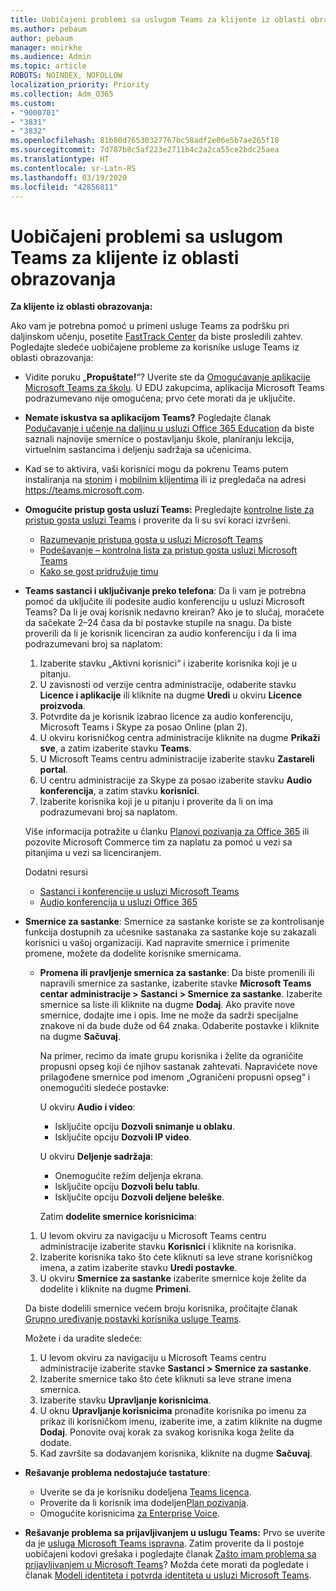```yaml
---
title: Uobičajeni problemi sa uslugom Teams za klijente iz oblasti obrazovanja
ms.author: pebaum
author: pebaum
manager: mnirkhe
ms.audience: Admin
ms.topic: article
ROBOTS: NOINDEX, NOFOLLOW
localization_priority: Priority
ms.collection: Adm_O365
ms.custom:
- "9000701"
- "3831"
- "3832"
ms.openlocfilehash: 81b80d76530327767bc58adf2e06e5b7ae265f18
ms.sourcegitcommit: 7d787b8c5af223e2711b4c2a2ca55ce2bdc25aea
ms.translationtype: HT
ms.contentlocale: sr-Latn-RS
ms.lasthandoff: 03/19/2020
ms.locfileid: "42856811"
---
```

# <a name="teams-common-issues-for-education-customers"></a>Uobičajeni problemi sa uslugom Teams za klijente iz oblasti obrazovanja

**Za klijente iz oblasti obrazovanja:**

Ako vam je potrebna pomoć u primeni usluge Teams za podršku pri daljinskom učenju, posetite [FastTrack Center](https://www.microsoft.com/fasttrack) da biste prosledili zahtev. Pogledajte sledeće uobičajene probleme za korisnike usluge Teams iz oblasti obrazovanja:

- Vidite poruku „**Propuštate!**“? Uverite ste da [Omogućavanje aplikacije Microsoft Teams za školu](https://docs.microsoft.com/microsoft-365/education/intune-edu-trial/enable-microsoft-teams). U EDU zakupcima, aplikacija Microsoft Teams podrazumevano nije omogućena; prvo ćete morati da je uključite.

- **Nemate iskustva sa aplikacijom Teams?** Pogledajte članak [Podučavanje i učenje na daljinu u usluzi Office 365 Education](https://support.office.com/article/remote-teaching-and-learning-in-office-365-education-f651ccae-7b65-478b-8366-51bb884025c4) da biste saznali najnovije smernice o postavljanju škole, planiranju lekcija, virtuelnim sastancima i deljenju sadržaja sa učenicima.

- Kad se to aktivira, vaši korisnici mogu da pokrenu Teams putem instaliranja na [stonim](https://docs.microsoft.com/MicrosoftTeams/get-clients#desktop-client) i [mobilnim klijentima](https://docs.microsoft.com/MicrosoftTeams/get-clients#mobile-clients) ili iz pregledača na adresi https://teams.microsoft.com.

- **Omogućite pristup gosta usluzi Teams:** Pregledajte [kontrolne liste za pristup gosta usluzi Teams](https://docs.microsoft.com/microsoftteams/guest-access-checklist) i proverite da li su svi koraci izvršeni.
    - [Razumevanje pristupa gosta u usluzi Microsoft Teams](https://docs.microsoft.com/microsoftteams/guest-access)
    - [Podešavanje – kontrolna lista za pristup gosta usluzi Microsoft Teams](https://docs.microsoft.com/microsoftteams/guest-access-checklist)
    - [Kako se gost pridružuje timu](https://docs.microsoft.com/microsoftteams/guest-joins)

- **Teams sastanci i uključivanje preko telefona**: Da li vam je potrebna pomoć da uključite ili podesite audio konferenciju u usluzi Microsoft Teams? Da li je ovaj korisnik nedavno kreiran? Ako je to slučaj, moraćete da sačekate 2–24 časa da bi postavke stupile na snagu. Da biste proverili da li je korisnik licenciran za audio konferenciju i da li ima podrazumevani broj sa naplatom:
    1. Izaberite stavku „Aktivni korisnici“ i izaberite korisnika koji je u pitanju.
    2. U zavisnosti od verzije centra administracije, odaberite stavku **Licence i aplikacije** ili kliknite na dugme **Uredi** u okviru **Licence proizvoda**.
    3. Potvrdite da je korisnik izabrao licence za audio konferenciju, Microsoft Teams i Skype za posao Online (plan 2).
    4. U okviru korisničkog centra administracije kliknite na dugme **Prikaži sve**, a zatim izaberite stavku **Teams**.
    5. U Microsoft Teams centru administracije izaberite stavku **Zastareli portal**.
    6. U centru administracije za Skype za posao izaberite stavku **Audio konferencija**, a zatim stavku **korisnici**.
    7. Izaberite korisnika koji je u pitanju i proverite da li on ima podrazumevani broj sa naplatom.

    Više informacija potražite u članku [Planovi pozivanja za Office 365](https://docs.microsoft.com/microsoftteams/calling-plans-for-office-365) ili pozovite Microsoft Commerce tim za naplatu za pomoć u vezi sa pitanjima u vezi sa licenciranjem.

    Dodatni resursi

    - [Sastanci i konferencije u usluzi Microsoft Teams](https://docs.microsoft.com/microsoftteams/deploy-meetings-microsoft-teams-landing-page)
    - [Audio konferencija u usluzi Office 365](https://docs.microsoft.com/microsoftteams/audio-conferencing-in-office-365)

- **Smernice za sastanke**: Smernice za sastanke koriste se za kontrolisanje funkcija dostupnih za učesnike sastanaka za sastanke koje su zakazali korisnici u vašoj organizaciji. Kad napravite smernice i primenite promene, možete da dodelite korisnike smernicama.

    - **Promena ili pravljenje smernica za sastanke**: Da biste promenili ili napravili smernice za sastanke, izaberite stavke **Microsoft Teams centar administracije > Sastanci > Smernice za sastanke**. Izaberite smernice sa liste ili kliknite na dugme **Dodaj**. Ako pravite nove smernice, dodajte ime i opis. Ime ne može da sadrži specijalne znakove ni da bude duže od 64 znaka. Odaberite postavke i kliknite na dugme **Sačuvaj**. 
    
        Na primer, recimo da imate grupu korisnika i želite da ograničite propusni opseg koji će njihov sastanak zahtevati. Napravićete nove prilagođene smernice pod imenom „Ograničeni propusni opseg“ i onemogućiti sledeće postavke:

        U okviru **Audio i video**:
        - Isključite opciju **Dozvoli snimanje u oblaku**.
        - Isključite opciju **Dozvoli IP video**.

        U okviru **Deljenje sadržaja**:

        - Onemogućite režim deljenja ekrana.
        - Isključite opciju **Dozvoli belu tablu**.
        - Isključite opciju **Dozvoli deljene beleške**.

        Zatim **dodelite smernice korisnicima**:

    1. U levom okviru za navigaciju u Microsoft Teams centru administracije izaberite stavku **Korisnici** i kliknite na korisnika.
    2. Izaberite korisnika tako što ćete kliknuti sa leve strane korisničkog imena, a zatim izaberite stavku **Uredi postavke**.
    3. U okviru **Smernice za sastanke** izaberite smernice koje želite da dodelite i kliknite na dugme **Primeni**.

    Da biste dodelili smernice većem broju korisnika, pročitajte članak [Grupno uređivanje postavki korisnika usluge Teams](https://docs.microsoft.com/microsoftteams/edit-user-settings-in-bulk).

    Možete i da uradite sledeće:
    1. U levom okviru za navigaciju u Microsoft Teams centru administracije izaberite stavke **Sastanci > Smernice za sastanke**.
    2. Izaberite smernice tako što ćete kliknuti sa leve strane imena smernica.
    3. Izaberite stavku **Upravljanje korisnicima**.
    4. U oknu **Upravljanje korisnicima** pronađite korisnika po imenu za prikaz ili korisničkom imenu, izaberite ime, a zatim kliknite na dugme **Dodaj**. Ponovite ovaj korak za svakog korisnika koga želite da dodate.
    5. Kad završite sa dodavanjem korisnika, kliknite na dugme **Sačuvaj**.

- **Rešavanje problema nedostajuće tastature**:
    - Uverite se da je korisniku dodeljena [Teams licenca](https://docs.microsoft.com/MicrosoftTeams/assign-teams-licenses).
    - Proverite da li korisnik ima dodeljen[Plan pozivanja](https://docs.microsoft.com/MicrosoftTeams/calling-plan-landing-page).
    - Omogućite korisnicima [za Enterprise Voice](https://docs.microsoft.com/skypeforbusiness/skype-for-business-hybrid-solutions/plan-your-phone-system-cloud-pbx-solution/enable-users-for-enterprise-voice-online-and-phone-system-voicemail#to-enable-your-users-for-phone-system-in-office-365-voice-and-voicemail).

- **Rešavanje problema sa prijavljivanjem u uslugu Teams:** Prvo se uverite da je [usluga Microsoft Teams ispravna](https://admin.microsoft.com/Adminportal/Home?source=applauncher#/servicehealth). Zatim proverite da li postoje uobičajeni kodovi grešaka i pogledajte članak [Zašto imam problema sa prijavljivanjem u Microsoft Teams](https://support.office.com/article/a02f683b-61a3-4008-9447-ee60c5593b0f)? Možda ćete morati da pogledate i članak [Modeli identiteta i potvrda identiteta u usluzi Microsoft Teams](https://docs.microsoft.com/MicrosoftTeams/identify-models-authentication).
